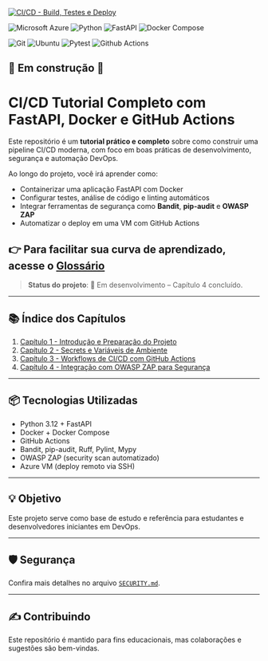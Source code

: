 [![CI/CD - Build, Testes e Deploy](https://github.com/92username/CI-CD-tutorial-completo/actions/workflows/ci-cd.yml/badge.svg)](https://github.com/92username/CI-CD-tutorial-completo/actions/workflows/ci-cd.yml) 

![Microsoft Azure](https://img.shields.io/badge/microsoft%20azure-0089D6?style=for-the-badge&logo=microsoft-azure&logoColor=white) ![Python](https://img.shields.io/badge/python-3670A0?style=for-the-badge&logo=python&logoColor=ffdd54) ![FastAPI](https://img.shields.io/badge/FastAPI-005571?style=for-the-badge&logo=fastapi) ![Docker Compose](https://img.shields.io/badge/Docker%20Compose-2496ED?style=for-the-badge&logo=docker&logoColor=white) 

![Git](https://img.shields.io/badge/git-%23F05033.svg?style=for-the-badge&logo=git&logoColor=white) ![Ubuntu](https://img.shields.io/badge/Ubuntu-E95420?style=for-the-badge&logo=ubuntu&logoColor=white) ![Pytest](https://img.shields.io/badge/pytest-%23ffffff.svg?style=for-the-badge&logo=pytest&logoColor=2f9fe3) ![Github Actions](https://img.shields.io/badge/Github%20Actions-282a2e?style=for-the-badge&logo=githubactions&logoColor=367cfe)

##  🚧 Em construção 🚧

# CI/CD Tutorial Completo com FastAPI, Docker e GitHub Actions

Este repositório é um **tutorial prático e completo** sobre como construir uma pipeline CI/CD moderna, com foco em boas práticas de desenvolvimento, segurança e automação DevOps.

Ao longo do projeto, você irá aprender como:

- Containerizar uma aplicação FastAPI com Docker
- Configurar testes, análise de código e linting automáticos
- Integrar ferramentas de segurança como **Bandit**, **pip-audit** e **OWASP ZAP**
- Automatizar o deploy em uma VM com GitHub Actions

## 👉 Para facilitar sua curva de aprendizado, acesse o [Glossário](%20glossario.md)

> **Status do projeto**: 🚧 Em desenvolvimento – Capítulo 4 concluído.

---

## 📚 Índice dos Capítulos

1. [Capítulo 1 - Introdução e Preparação do Projeto](./1.%20Capitulo%201.md)
2. [Capítulo 2 - Secrets e Variáveis de Ambiente](./2.%20Capitulo%202.md)
3. [Capítulo 3 - Workflows de CI/CD com GitHub Actions](./3.%20Capitulo%203.md)
4. [Capítulo 4 - Integração com OWASP ZAP para Segurança](./4.%20Capitulo%204.md)

---

## 📦 Tecnologias Utilizadas

- Python 3.12 + FastAPI
- Docker + Docker Compose
- GitHub Actions
- Bandit, pip-audit, Ruff, Pylint, Mypy
- OWASP ZAP (security scan automatizado)
- Azure VM (deploy remoto via SSH)

---

## 💡 Objetivo

Este projeto serve como base de estudo e referência para estudantes e desenvolvedores iniciantes em DevOps.

---

## 🛡️ Segurança

Confira mais detalhes no arquivo [`SECURITY.md`](./SECURITY.md).

---

## ✍️ Contribuindo

Este repositório é mantido para fins educacionais, mas colaborações e sugestões são bem-vindas.


